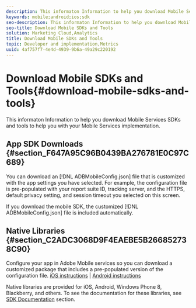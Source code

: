 ```yaml
---
description: This informaton Information to help you download Mobile Services SDKs and tools to help you with your Mobile Services implementation.
keywords: mobile;android;ios;sdk
seo-description: This informaton Information to help you download Mobile Services SDKs and tools to help you with your Mobile Services implementation.
seo-title: Download Mobile SDKs and Tools
solution: Marketing Cloud,Analytics
title: Download Mobile SDKs and Tools
topic: Developer and implementation,Metrics
uuid: 4af757f7-4e4d-4939-9b6a-49a29c220192
---
```


# Download Mobile SDKs and Tools{#download-mobile-sdks-and-tools}

This informaton Information to help you download Mobile Services SDKs and tools to help you with your Mobile Services implementation.

## App SDK Downloads {#section_F647A95C96B0439BA276781E0C97C689}

You can download an [!DNL ADBMobileConfig.json] file that is customized with the app settings you have selected. For example, the configuration file is pre-populated with your report suite ID, tracking server, and the HTTPS, default privacy setting, and session timeout you selected on this screen.

If you download the mobile SDK, the customized [!DNL ADBMobileConfig.json] file is included automatically.

## Native Libraries {#section_C2ADC3068D9F4EAEBE5B266852738C90}

Configure your app in Adobe Mobile services so you can download a customized package that includes a pre-populated version of the configuration file. [iOS instructions](/help/ios/getting-started/requirements.md) | [Android instructions](/help/android/getting-started/requirements.md)

Native libraries are provided for iOS, Android, Windows Phone 8, Blackberry, and others. To see the documentation for these libraries, see [SDK Documentation](/help/using/home.md) section. 

